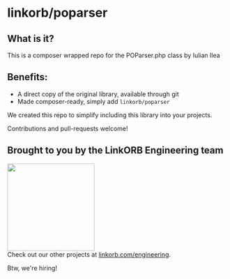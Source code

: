 # linkorb/poparser

## What is it?

This is a composer wrapped repo for the POParser.php class by Iulian Ilea

## Benefits:

* A direct copy of the original library, available through git
* Made composer-ready, simply add `linkorb/poparser`

We created this repo to simplify including this library into your projects.

Contributions and pull-requests welcome!

## Brought to you by the LinkORB Engineering team

<img src="http://www.linkorb.com/d/meta/tier1/images/linkorbengineering-logo.png" width="200px" /><br />
Check out our other projects at [linkorb.com/engineering](http://www.linkorb.com/engineering).

Btw, we're hiring!

